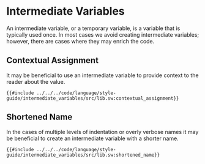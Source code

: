# Intermediate Variables

An intermediate variable, or a temporary variable, is a variable that is typically used once. In most cases we avoid creating intermediate variables; however, there are cases where they may enrich the code.

## Contextual Assignment

It may be beneficial to use an intermediate variable to provide context to the reader about the value.

```sway
{{#include ../../../code/language/style-guide/intermediate_variables/src/lib.sw:contextual_assignment}}
```

## Shortened Name

In the cases of multiple levels of indentation or overly verbose names it may be beneficial to create an intermediate variable with a shorter name. 

```sway
{{#include ../../../code/language/style-guide/intermediate_variables/src/lib.sw:shortened_name}}
```
